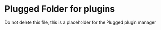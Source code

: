 # Plugged Folder for plugins

Do not delete this file, this is a placeholder for the Plugged plugin manager
